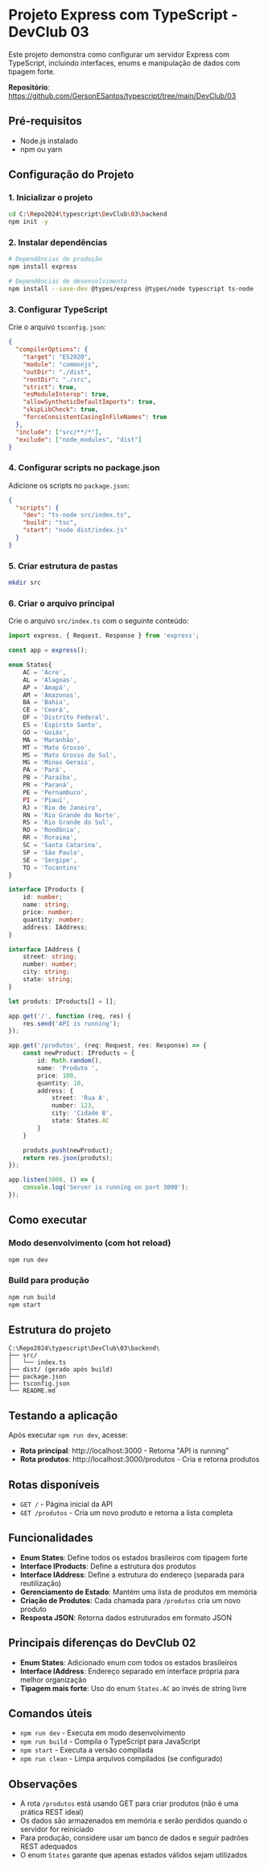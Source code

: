 # Projeto Express com TypeScript - DevClub 03

Este projeto demonstra como configurar um servidor Express com TypeScript, incluindo interfaces, enums e manipulação de dados com tipagem forte.

**Repositório**: https://github.com/GersonESantos/typescript/tree/main/DevClub/03

## Pré-requisitos

- Node.js instalado
- npm ou yarn

## Configuração do Projeto

### 1. Inicializar o projeto

```bash
cd C:\Repo2024\typescript\DevClub\03\backend
npm init -y
```

### 2. Instalar dependências

```bash
# Dependências de produção
npm install express

# Dependências de desenvolvimento
npm install --save-dev @types/express @types/node typescript ts-node
```

### 3. Configurar TypeScript

Crie o arquivo `tsconfig.json`:

```json
{
  "compilerOptions": {
    "target": "ES2020",
    "module": "commonjs",
    "outDir": "./dist",
    "rootDir": "./src",
    "strict": true,
    "esModuleInterop": true,
    "allowSyntheticDefaultImports": true,
    "skipLibCheck": true,
    "forceConsistentCasingInFileNames": true
  },
  "include": ["src/**/*"],
  "exclude": ["node_modules", "dist"]
}
```

### 4. Configurar scripts no package.json

Adicione os scripts no `package.json`:

```json
{
  "scripts": {
    "dev": "ts-node src/index.ts",
    "build": "tsc",
    "start": "node dist/index.js"
  }
}
```

### 5. Criar estrutura de pastas

```bash
mkdir src
```

### 6. Criar o arquivo principal

Crie o arquivo `src/index.ts` com o seguinte conteúdo:

```typescript
import express, { Request, Response } from 'express';

const app = express();

enum States{
    AC = 'Acre',
    AL = 'Alagoas',
    AP = 'Amapá',
    AM = 'Amazonas',
    BA = 'Bahia',
    CE = 'Ceará',
    DF = 'Distrito Federal',
    ES = 'Espírito Santo',
    GO = 'Goiás',       
    MA = 'Maranhão',
    MT = 'Mato Grosso',
    MS = 'Mato Grosso do Sul',
    MG = 'Minas Gerais',
    PA = 'Pará',
    PB = 'Paraíba',         
    PR = 'Paraná',
    PE = 'Pernambuco',
    PI = 'Piauí',
    RJ = 'Rio de Janeiro',
    RN = 'Rio Grande do Norte',
    RS = 'Rio Grande do Sul',
    RO = 'Rondônia',
    RR = 'Roraima',
    SC = 'Santa Catarina',
    SP = 'São Paulo',
    SE = 'Sergipe',
    TO = 'Tocantins'
}

interface IProducts {
    id: number;
    name: string;
    price: number;
    quantity: number;
    address: IAddress;
}

interface IAddress {
    street: string;
    number: number;
    city: string;
    state: string;
}

let produts: IProducts[] = [];

app.get('/', function (req, res) {
    res.send('API is running');
});

app.get('/produtos', (req: Request, res: Response) => {
    const newProduct: IProducts = {
        id: Math.random(),
        name: 'Produto ',
        price: 100,
        quantity: 10,
        address: {
            street: 'Rua A',
            number: 123,
            city: 'Cidade B',
            state: States.AC
        }
    }

    produts.push(newProduct);
    return res.json(produts);
});

app.listen(3000, () => {
    console.log('Server is running on port 3000');
});
```

## Como executar

### Modo desenvolvimento (com hot reload)
```bash
npm run dev
```

### Build para produção
```bash
npm run build
npm start
```

## Estrutura do projeto

```
C:\Repo2024\typescript\DevClub\03\backend\
├── src/
│   └── index.ts
├── dist/ (gerado após build)
├── package.json
├── tsconfig.json
└── README.md
```

## Testando a aplicação

Após executar `npm run dev`, acesse:
- **Rota principal**: http://localhost:3000 - Retorna "API is running"
- **Rota produtos**: http://localhost:3000/produtos - Cria e retorna produtos

## Rotas disponíveis

- `GET /` - Página inicial da API
- `GET /produtos` - Cria um novo produto e retorna a lista completa

## Funcionalidades

- **Enum States**: Define todos os estados brasileiros com tipagem forte
- **Interface IProducts**: Define a estrutura dos produtos
- **Interface IAddress**: Define a estrutura do endereço (separada para reutilização)
- **Gerenciamento de Estado**: Mantém uma lista de produtos em memória
- **Criação de Produtos**: Cada chamada para `/produtos` cria um novo produto
- **Resposta JSON**: Retorna dados estruturados em formato JSON

## Principais diferenças do DevClub 02

- **Enum States**: Adicionado enum com todos os estados brasileiros
- **Interface IAddress**: Endereço separado em interface própria para melhor organização
- **Tipagem mais forte**: Uso do enum `States.AC` ao invés de string livre

## Comandos úteis

- `npm run dev` - Executa em modo desenvolvimento
- `npm run build` - Compila o TypeScript para JavaScript
- `npm start` - Executa a versão compilada
- `npm run clean` - Limpa arquivos compilados (se configurado)

## Observações

- A rota `/produtos` está usando GET para criar produtos (não é uma prática REST ideal)
- Os dados são armazenados em memória e serão perdidos quando o servidor for reiniciado
- Para produção, considere usar um banco de dados e seguir padrões REST adequados
- O enum `States` garante que apenas estados válidos sejam utilizados